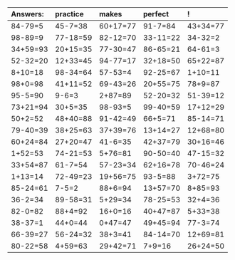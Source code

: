 | Answers: | practice | makes | perfect | ! |
| :--- | :--- | :--- | :--- | :--- |
| 84-79=5 | 45-7=38 | 60+17=77 | 91-7=84 | 43+34=77 | 
| 98-89=9 | 77-18=59 | 82-12=70 | 33-11=22 | 34-32=2 | 
| 34+59=93 | 20+15=35 | 77-30=47 | 86-65=21 | 64-61=3 | 
| 52-32=20 | 12+33=45 | 94-77=17 | 32+18=50 | 65+22=87 | 
| 8+10=18 | 98-34=64 | 57-53=4 | 92-25=67 | 1+10=11 | 
| 98+0=98 | 41+11=52 | 69-43=26 | 20+55=75 | 78+9=87 | 
| 95-5=90 | 9-6=3 | 2+87=89 | 52-20=32 | 51-39=12 | 
| 73+21=94 | 30+5=35 | 98-93=5 | 99-40=59 | 17+12=29 | 
| 50+2=52 | 48+40=88 | 91-42=49 | 66+5=71 | 85-14=71 | 
| 79-40=39 | 38+25=63 | 37+39=76 | 13+14=27 | 12+68=80 | 
| 60+24=84 | 27+20=47 | 41-6=35 | 42+37=79 | 30+16=46 | 
| 1+52=53 | 74-21=53 | 5+76=81 | 90-50=40 | 47-15=32 | 
| 33+54=87 | 61-7=54 | 57-23=34 | 62+16=78 | 70-46=24 | 
| 1+13=14 | 72-49=23 | 19+56=75 | 93-5=88 | 3+72=75 | 
| 85-24=61 | 7-5=2 | 88+6=94 | 13+57=70 | 8+85=93 | 
| 36-2=34 | 89-58=31 | 5+29=34 | 78-25=53 | 32+4=36 | 
| 82-0=82 | 88+4=92 | 16+0=16 | 40+47=87 | 5+33=38 | 
| 38-37=1 | 44+0=44 | 0+47=47 | 49+45=94 | 77-3=74 | 
| 66-39=27 | 56-24=32 | 38+3=41 | 84-14=70 | 12+69=81 | 
| 80-22=58 | 4+59=63 | 29+42=71 | 7+9=16 | 26+24=50 | 

